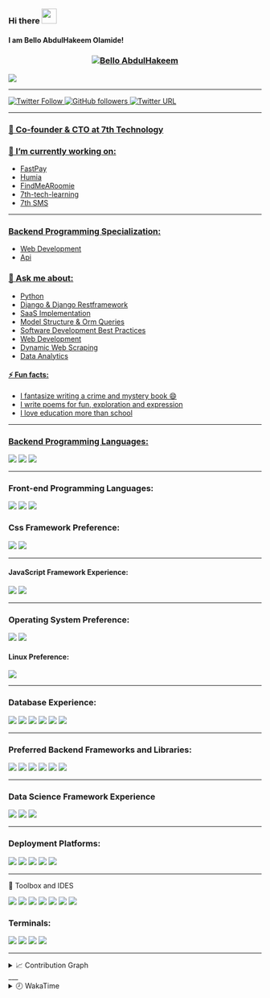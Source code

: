 ### Hi there <img src="https://raw.githubusercontent.com/MartinHeinz/MartinHeinz/master/wave.gif" width="30px">
#### I am Bello AbdulHakeem Olamide!
<h3 align="center"><a href="https://hud0shnik.github.io/">
   <img alt="Bello AbdulHakeem" src="https://readme-typing-svg.herokuapp.com/?lines=Bello+AbdulHakeem;SoftWare+Developer;&font=Fira%20Code&width=440&height=45&color=68C3D4&vCenter=true&size=21"></a>
</h3>

![](https://komarev.com/ghpvc/?username=officialalakenes)
<a href="#" width="20%">
___

![Twitter Follow](https://img.shields.io/twitter/follow/officialalkenes?label=Total%20Followers&style=social)
![GitHub followers](https://img.shields.io/github/followers/officialalkenes?label=total%20followers&style=social)
![Twitter URL](https://img.shields.io/twitter/url?label=follow%20me%20on&style=social&url=https%3A%2F%2Ftwitter.com%2Fofficialalkenes)

  
___


### 🌱 Co-founder & CTO at 7th Technology 

### 🔭 I’m currently working on:
- FastPay
- Humia
- FindMeARoomie
- 7th-tech-learning
- 7th SMS
___

### Backend Programming Specialization:
- Web Development
- Api
<!-- ### 👯 I’m looking for potential  -->

### 💬 Ask me about:
- Python
- Django & Django Restframework
- SaaS Implementation
- Model Structure & Orm Queries
- Software Development Best Practices
- Web Development
- Dynamic Web Scraping
- Data Analytics


#### ⚡ Fun facts: 
- I fantasize writing a crime and mystery book 😄
- I write poems for fun, exploration and expression
- I love education more than school

___

### Backend Programming Languages:

<a href="" ><img src="https://img.shields.io/badge/Python-3776AB?style=for-the-badge&logo=python&logoColor=white" /></a>
<a href="" ><img src="https://img.shields.io/badge/C-00599C?style=for-the-badge&logo=c&logoColor=white" /></a>
<a href="" ><img src="https://img.shields.io/badge/Shell_Script-121011?style=for-the-badge&logo=gnu-bash&logoColor=white" /></a>

___



### Front-end Programming Languages:

<a href="" ><img src="https://img.shields.io/badge/HTML-239120?style=for-the-badge&logo=html5&logoColor=white" /></a>
<a href="" ><img src="https://img.shields.io/badge/CSS3-1572B6?style=for-the-badge&logo=css3&logoColor=white" /></a>
<a href="" ><img src="https://img.shields.io/badge/JavaScript-323330?style=for-the-badge&logo=javascript&logoColor=F7DF1E" /></a>


### Css Framework Preference:

<a href="" ><img src="https://img.shields.io/badge/Tailwind_CSS-38B2AC?style=for-the-badge&logo=tailwind-css&logoColor=white" /></a>
<a href="" ><img src="https://img.shields.io/badge/Bootstrap-563D7C?style=for-the-badge&logo=bootstrap&logoColor=white" /></a>

___


#### JavaScript Framework Experience:

<a href="" ><img src="https://img.shields.io/badge/React-20232A?style=for-the-badge&logo=react&logoColor=61DAFB" /></a>
<a href="" ><img src="https://img.shields.io/badge/Vue.js-35495E?style=for-the-badge&logo=vue.js&logoColor=4FC08D" /></a>

___

### Operating System Preference:
<a href="" ><img src="https://img.shields.io/badge/Linux-FCC624?style=for-the-badge&logo=linux&logoColor=black" /></a>
<a href="" ><img src="https://img.shields.io/badge/Windows-0078D6?style=for-the-badge&logo=windows&logoColor=white" /></a>


#### Linux Preference:
<a href="" ><img src="https://img.shields.io/badge/Ubuntu-E95420?style=for-the-badge&logo=ubuntu&logoColor=white" /></a>

___

### Database Experience:
<a href="" ><img src="https://img.shields.io/badge/postgres-%23316192.svg?style=for-the-badge&logo=postgresql&logoColor=white" /></a>
<a href="" ><img src="https://img.shields.io/badge/sqlite-%2307405e.svg?style=for-the-badge&logo=sqlite&logoColor=white" /></a>
<a href="" ><img src="https://img.shields.io/badge/mysql-%2300f.svg?style=for-the-badge&logo=mysql&logoColor=white" /></a>
<a href="" ><img src="https://img.shields.io/badge/redis-%23DD0031.svg?style=for-the-badge&logo=redis&logoColor=white" /></a>
<a href="" ><img src="https://img.shields.io/badge/MongoDB-%234ea94b.svg?style=for-the-badge&logo=mongodb&logoColor=white" /></a>
<a href="" ><img src="https://img.shields.io/badge/Elastic_Search-005571?style=for-the-badge&logo=elasticsearch&logoColor=white" /></a>

___

### Preferred Backend Frameworks and Libraries:

<a href="" ><img src="https://img.shields.io/badge/Django-092E20?style=for-the-badge&logo=django&logoColor=white" /></a>
<a href="" ><img src="https://img.shields.io/badge/FastAPI-005571?style=for-the-badge&logo=fastapi" /></a>
<a href="" ><img src="https://img.shields.io/badge/jinja-white.svg?style=for-the-badge&logo=jinja&logoColor=black" /></a>
<a href="" ><img src="https://img.shields.io/badge/DJANGO-REST-ff1709?style=for-the-badge&logo=django&logoColor=white&color=ff1709&labelColor=gray" /></a>
<a href="" ><img src="https://img.shields.io/badge/Anaconda-%2344A833.svg?style=for-the-badge&logo=anaconda&logoColor=white" /></a>
<a href="" ><img src="https://img.shields.io/badge/Rabbitmq-FF6600?style=for-the-badge&logo=rabbitmq&logoColor=white" /></a>

___

### Data Science Framework Experience
  
<a href="" ><img src="https://img.shields.io/badge/numpy-%23013243.svg?style=for-the-badge&logo=numpy&logoColor=white" /></a>
<a href="" ><img src="https://img.shields.io/badge/pandas-%23150458.svg?style=for-the-badge&logo=pandas&logoColor=white" /></a>
<a href="" ><img src="https://img.shields.io/badge/Plotly-%233F4F75.svg?style=for-the-badge&logo=plotly&logoColor=white" /></a>

___  
  

### Deployment Platforms:
<a href="" ><img src="https://encrypted-tbn0.gstatic.com/images?q=tbn:ANd9GcSssx6qHd-jBH9jyNdcWJrZhQ_1nvjHl092DT1K36MQ&s" /></a>
<a href="" ><img src="https://img.shields.io/badge/Heroku-430098?style=for-the-badge&logo=heroku&logoColor=white" /></a>
<a href="" ><img src="https://img.shields.io/badge/Linode-00A95C?style=for-the-badge&logo=Linode&logoColor=white" /></a>
<a href="" ><img src="https://img.shields.io/badge/Digital_Ocean-0080FF?style=for-the-badge&logo=DigitalOcean&logoColor=white" /></a>
<a href="" ><img src="https://img.shields.io/badge/Amazon_AWS-FF9900?style=for-the-badge&logo=amazonaws&logoColor=white" /></a>

___

🔭 Toolbox and IDES

<a href="" ><img src="https://img.shields.io/badge/Visual_Studio_Code-0078D4?style=for-the-badge&logo=visual%20studio%20code&logoColor=white" /></a>
<a href="" ><img src="https://img.shields.io/badge/VIM-%2311AB00.svg?&style=for-the-badge&logo=vim&logoColor=white" /></a>
<a href="" ><img src="https://img.shields.io/badge/sublime_text-%23575757.svg?&style=for-the-badge&logo=sublime-text&logoColor=important" /></a>
<a href="" ><img src="https://img.shields.io/badge/PyCharm-000000.svg?&style=for-the-badge&logo=PyCharm&logoColor=white" /></a>
<a href="" ><img src="https://img.shields.io/badge/Emacs-%237F5AB6.svg?&style=for-the-badge&logo=gnu-emacs&logoColor=white" /></a>
<a href="" ><img src="https://img.shields.io/badge/Colab-F9AB00?style=for-the-badge&logo=googlecolab&color=525252" /></a>
<a href="" ><img src="https://img.shields.io/badge/replit-667881?style=for-the-badge&logo=replit&logoColor=white" /></a>


### Terminals:
<a href="" ><img src="https://img.shields.io/badge/GIT-E44C30?style=for-the-badge&logo=git&logoColor=white" /></a>
<a href="" ><img src="https://img.shields.io/badge/GNU%20Bash-4EAA25?style=for-the-badge&logo=GNU%20Bash&logoColor=white" /></a>
<a href="" ><img src="https://img.shields.io/badge/powershell-5391FE?style=for-the-badge&logo=powershell&logoColor=white" /></a>
<a href="" ><img src="https://img.shields.io/badge/windows%20terminal-4D4D4D?style=for-the-badge&logo=windows%20terminal&logoColor=white" /></a>

___

   
<details>
   <summary> 📈 Contribution Graph </summary>
   <br/>
   <img alt="Hud0shnik's Graph" src="https://github-readme-activity-graph.cyclic.app/graph/?username=officialalkenes&bg_color=1F222E&color=FFFFFF&line=568EA3&point=FFE8D1&hide_border=true" width="100%"/>
</details>
___

   
<details>
   <summary> 🕗 WakaTime </summary>
   </br>
   Total time coded since May 9 2022
   </br> 
   <img alt="Total time coded since May 9 2022" src="https://wakatime.com/badge/user/ee2709af-fc5f-498b-aaa1-3ea47bf12a00.svg?style=for-the-badge">
   </br></br>

### GitHub Stats:

![Official Alkenes's GitHub stats](https://github-readme-stats.vercel.app/api?username=officialalkenes&show_icons=true&theme=radical)


<a href="">
  <img src="https://github-readme-streak-stats.herokuapp.com/?user=officialalkenes&theme=tokyonight&width=1000&title_color=ffffff&text_color=c9cacc&icon_color=2bbc8a&bg_color=1d1f21" width="100%"/>
</a>



<!--
**officialalkenes/officialalkenes** is a ✨ _special_ ✨ repository because its `README.md` (this file) appears on your GitHub profile.

Here are some ideas to get you started:

- 🔭 I’m currently working on ...
- 🌱 I’m currently learning ...
- 👯 I’m looking to collaborate on ...
- 🤔 I’m looking for help with ...
- 💬 Ask me about ...
- 📫 How to reach me: ...
- 😄 Pronouns: ...
- ⚡ Fun fact: ...
-->
 

  
